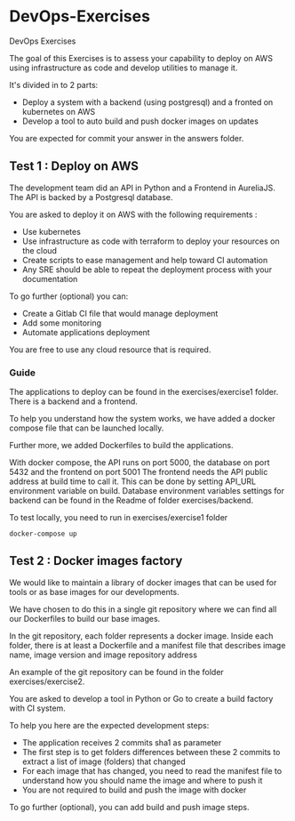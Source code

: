 # DevOps-Exercises
DevOps Exercises 


The goal of this Exercises is to assess your capability to deploy on AWS using infrastructure as code and develop utilities to manage it.

It's divided in to 2 parts:
 * Deploy a system with a backend (using postgresql) and a fronted on kubernetes on AWS
 * Develop a tool to auto build and push docker images on updates

You are expected for commit your answer in the answers folder.

## Test 1 : Deploy on AWS
The development team did an API in Python and a Frontend in AureliaJS. The API is backed by a Postgresql database.

You are asked to deploy it on AWS with the following requirements :
 * Use kubernetes
 * Use infrastructure as code with terraform to deploy your resources on the cloud
 * Create scripts to ease management and help toward CI automation
 * Any SRE should be able to repeat the deployment process with your documentation

To go further (optional) you can:
 * Create a Gitlab CI file that would manage deployment
 * Add some monitoring
 * Automate applications deployment

You are free to use any cloud resource that is required.

### Guide
The applications to deploy can be found in the exercises/exercise1 folder. There is a backend and a frontend.

To help you understand how the system works, we have added a docker compose file that can be launched locally.

Further more, we added Dockerfiles to build the applications.

With docker compose, the API runs on port 5000, the database on port 5432 and the frontend on port 5001
The frontend needs the API public address at build time to call it.
This can be done by setting API_URL environment variable on build.
Database environment variables settings for backend can be found in the Readme of folder exercises/backend.

To test locally, you need to run in exercises/exercise1 folder
```
docker-compose up
```

## Test 2 : Docker images factory
We would like to maintain a library of docker images that can be used for tools or as base images for our developments.

We have chosen to do this in a single git repository where we can find all our Dockerfiles to build our base images.

In the git repository, each folder represents a docker image. Inside each folder, there is at least a Dockerfile and a manifest file that describes image name, image version and image repository address

An example of the git repository can be found in the folder exercises/exercise2.

You are asked to develop a tool in Python or Go to create a build factory with CI system.

To help you here are the expected development steps:
 * The application receives 2 commits sha1 as parameter
 * The first step is to get folders differences between these 2 commits to extract a list of image (folders) that changed
 * For each image that has changed, you need to read the manifest file to understand how you should name the image and where to push it
 * You are not required to build and push the image with docker

To go further (optional), you can add build and push image steps.
